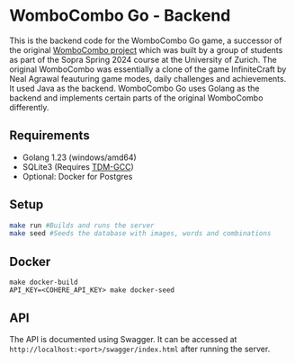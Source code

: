 # WomboCombo Go  - Backend
This is the backend code for the WomboCombo Go game, a successor of the original [WomboCombo project](https://github.com/sopra-fs24-group-41) which was built by a group of students as part of the Sopra Spring 2024 course at the University of Zurich. The original WomboCombo was essentially a clone of the game InfiniteCraft by Neal Agrawal feauturing game modes, daily challenges and achievements. It used Java as the backend. WomboCombo Go uses Golang as the backend and implements certain parts of the original WomboCombo differently.

## Requirements
- Golang 1.23 (windows/amd64)
- SQLite3 (Requires [TDM-GCC](https://jmeubank.github.io/tdm-gcc/))
- Optional: Docker for Postgres

## Setup
```sh
make run #Builds and runs the server
make seed #Seeds the database with images, words and combinations
```

## Docker
```
make docker-build
API_KEY=<COHERE_API_KEY> make docker-seed
```

## API
The API is documented using Swagger. It can be accessed at `http://localhost:<port>/swagger/index.html` after running the server.